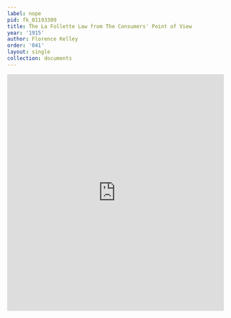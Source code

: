 ```yaml
---
label: nope
pid: fk_01193309
title: The La Follette Law from The Consumers' Point of View
year: '1915'
author: Florence Kelley
order: '041'
layout: single
collection: documents
---
```

<iframe src="https://northwestern.app.box.com/embed/s/7ukzzv01dsebtcjmkb32rrqcd1c1kju3?sortColumn=date&view=list" width="100%" height="550" frameborder="0" allowfullscreen webkitallowfullscreen msallowfullscreen></iframe>
